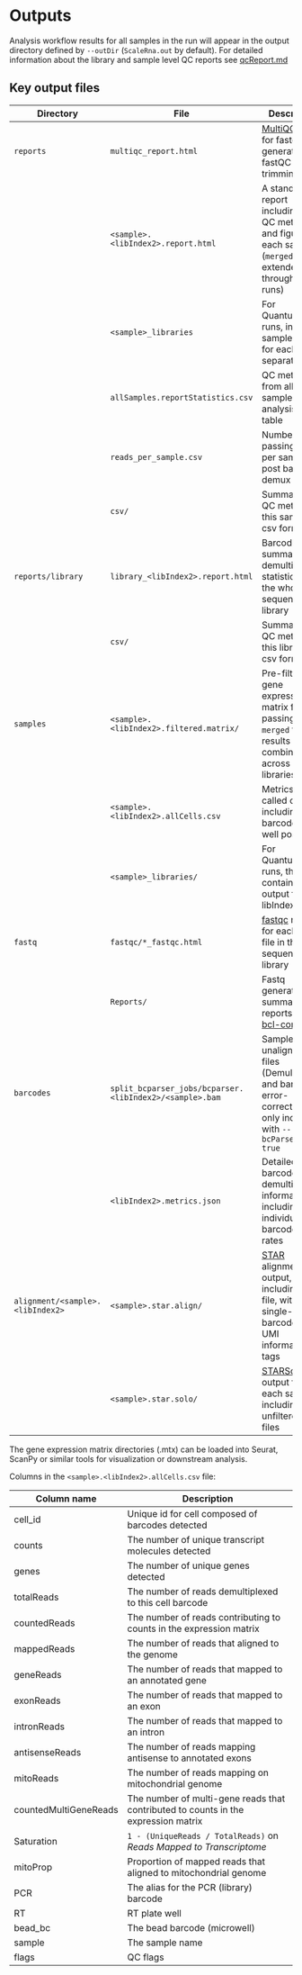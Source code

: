 # Outputs

Analysis workflow results for all samples in the run will appear in the output directory defined by `--outDir` (`ScaleRna.out` by default). 
For detailed information about the library and sample level QC reports see [qcReport.md](qcReport.md)

## Key output files
| Directory | File | Description |
|-----------|------|-------------|
| `reports`| `multiqc_report.html` | [MultiQC](https://multiqc.info/) report for fastq generation, fastQC and trimming |
| | `<sample>.<libIndex2>.report.html` | A standalone report including key QC metrics and figures for each sample; (`merged` for extended throughput runs)|
| | `<sample>_libraries` | For QuantumScale runs, individual sample reports for each library separately
| | `allSamples.reportStatistics.csv` | QC metrics from all samples in this analysis in one table
| | `reads_per_sample.csv` | Number of passing reads per sample post barcode demux
| | `csv/` | Summary and QC metrics for this sample in csv format |
| `reports/library` | `library_<libIndex2>.report.html` | Barcode summary and demultiplexing statistics for the whole sequencing library |
| | `csv/` | Summary and QC metrics for this library in csv format | 
|  `samples` | `<sample>.<libIndex2>.filtered.matrix/` | Pre-filtered gene expression matrix for passing cells; `merged` for results combined across multiple libraries |
| | `<sample>.<libIndex2>.allCells.csv` | Metrics per called cell, including barcodes / well positions
| | `<sample>_libraries/` | For QuantumScale runs, this contains output files per libIndex2
| `fastq` | `fastqc/*_fastqc.html` | [fastqc](https://github.com/s-andrews/FastQC) report for each fastq file in the sequencing library |
| | `Reports/` | Fastq generation summary reports from [bcl-convert](https://support.illumina.com/sequencing/sequencing_software/bcl-convert.html) |
| `barcodes` | `split_bcparser_jobs/bcparser.<libIndex2>/<sample>.bam` | Sample unaligned bam files (Demultiplexed and barcode error-corrected); only included with `--bcParserBamOut true` |
| | `<libIndex2>.metrics.json` | Detailed barcode and demultiplexing information, including individual barcode error rates | 
| `alignment/<sample>.<libIndex2>` | `<sample>.star.align/` | [STAR](https://github.com/alexdobin/STAR) alignment output, including BAM file, with single-cell barcode and UMI information in tags
|  | `<sample>.star.solo/` | [STARSolo](https://github.com/alexdobin/STAR/blob/master/docs/STARsolo.md) output for each sample, including unfiltered `.mtx` files


The gene expression matrix directories (.mtx) can be loaded into Seurat, ScanPy or similar tools for visualization or downstream analysis.

Columns in the `<sample>.<libIndex2>.allCells.csv` file:

| Column name | Description |
|---------|-------------|
| cell_id | Unique id for cell composed of barcodes detected |
| counts | The number of unique transcript molecules detected |
| genes | The number of unique genes detected |
| totalReads | The number of reads demultiplexed to this cell barcode |
| countedReads | The number of reads contributing to counts in the expression matrix |
| mappedReads | The number of reads that aligned to the genome |
| geneReads | The number of reads that mapped to an annotated gene |
| exonReads | The number of reads that mapped to an exon |
| intronReads | The number of reads that mapped to an intron | 
| antisenseReads | The number of reads mapping antisense to annotated exons | 
| mitoReads | The number of reads mapping on mitochondrial genome
| countedMultiGeneReads | The number of multi-gene reads that contributed to counts in the expression matrix
| Saturation | `1 - (UniqueReads / TotalReads)` on _Reads Mapped to Transcriptome_ |
| mitoProp | Proportion of mapped reads that aligned to mitochondrial genome |
| PCR | The alias for the PCR (library) barcode |
| RT | RT plate well |
| bead_bc | The bead barcode (microwell) |
| sample | The sample name |
| flags | QC flags |
